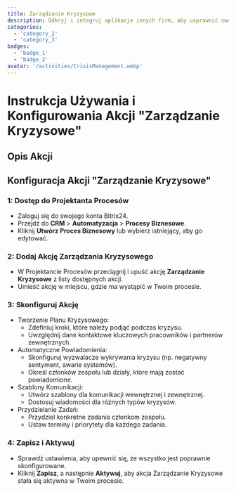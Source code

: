 ```yaml
---
title: Zarządzanie Kryzysowe
description: Odkryj i integruj aplikacje innych firm, aby usprawnić swoją działalność.
categories: 
  - 'category_2'
  - 'category_3'
badges: 
  - 'badge_1'
  - 'badge_2'
avatar: '/activities/CrisisManagement.webp'
---
```

# Instrukcja Używania i Konfigurowania Akcji "Zarządzanie Kryzysowe"

## Opis Akcji

## **Konfiguracja Akcji "Zarządzanie Kryzysowe"**

### 1: Dostęp do Projektanta Procesów
- Zaloguj się do swojego konta Bitrix24.
- Przejdź do **CRM** > **Automatyzacja** > **Procesy Biznesowe**.
- Kliknij **Utwórz Proces Biznesowy** lub wybierz istniejący, aby go edytować.

### 2: Dodaj Akcję Zarządzania Kryzysowego
- W Projektancie Procesów przeciągnij i upuść akcję **Zarządzanie Kryzysowe** z listy dostępnych akcji.
- Umieść akcję w miejscu, gdzie ma wystąpić w Twoim procesie.

### 3: Skonfiguruj Akcję
- Tworzenie Planu Kryzysowego:
  - Zdefiniuj kroki, które należy podjąć podczas kryzysu.
  - Uwzględnij dane kontaktowe kluczowych pracowników i partnerów zewnętrznych.
- Automatyczne Powiadomienia:
  - Skonfiguruj wyzwalacze wykrywania kryzysu (np. negatywny sentyment, awarie systemów).
  - Określ członków zespołu lub działy, które mają zostać powiadomione.
- Szablony Komunikacji:
  - Utwórz szablony dla komunikacji wewnętrznej i zewnętrznej.
  - Dostosuj wiadomości dla różnych typów kryzysów.
- Przydzielanie Zadań:
  - Przydziel konkretne zadania członkom zespołu.
  - Ustaw terminy i priorytety dla każdego zadania.

### 4: Zapisz i Aktywuj
- Sprawdź ustawienia, aby upewnić się, że wszystko jest poprawnie skonfigurowane.
- Kliknij **Zapisz**, a następnie **Aktywuj**, aby akcja Zarządzanie Kryzysowe stała się aktywna w Twoim procesie.